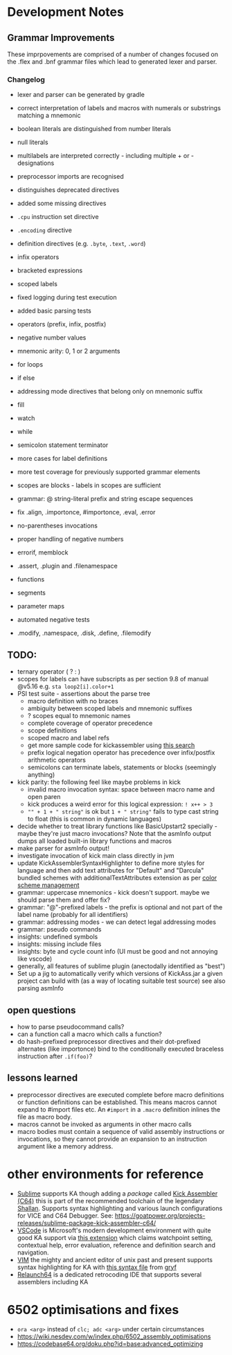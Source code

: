 # Development Notes

## Grammar Improvements

These imprpovements are comprised of a number of changes focused on the .flex and .bnf grammar files which lead to
 generated lexer and parser.

### Changelog

* lexer and parser can be generated by gradle

* correct interpretation of labels and macros with numerals or substrings matching a mnemonic
* boolean literals are distinguished from number literals
* null literals 
* multilabels are interpreted correctly - including multiple + or - designations
* preprocessor imports are recognised
* distinguishes deprecated directives
* added some missing directives

* `.cpu` instruction set directive
* `.encoding` directive
* definition directives (e.g. `.byte`, `.text`, `.word`)
* infix operators
* bracketed expressions
* scoped labels
* fixed logging during test execution
* added basic parsing tests

* operators (prefix, infix, postfix)
* negative number values
* mnemonic arity: 0, 1 or 2 arguments
* for loops

* if else 
* addressing mode directives that belong only on mnemonic suffix
* fill
* watch
* while
* semicolon statement terminator
* more cases for label definitions
* more test coverage for previously supported grammar elements

* scopes are blocks - labels in scopes are sufficient

* grammar: @ string-literal prefix and string escape sequences

* fix .align, .importonce, #importonce, .eval, .error
* no-parentheses invocations
* proper handling of negative numbers

* errorif, memblock

* .assert, .plugin and .filenamespace

* functions
* segments
* parameter maps
* automated negative tests
* .modify, .namespace, .disk, .define, .filemodify

## TODO:

* ternary operator ( ? : )
* scopes for labels can have subscripts as per section 9.8 of manual @v5.16 e.g. `sta loop2[i].color+1`
* PSI test suite - assertions about the parse tree
    * macro definition with no braces
    * ambiguity between scoped labels and mnemonic suffixes
    * ? scopes equal to mnemonic names
    * complete coverage of operator precedence     
    * scope definitions
    * scoped macro and label refs
    * get more sample code for kickassembler using 
    [this search](https://github.com/search?q=BasicUpstart2%28+extension%3A.asm&type=Code)
    * prefix logical negation operator has precedence over infix/postfix arithmetic operators
    * semicolons can terminate labels, statements or blocks (seemingly anything)
* kick parity: the following feel like maybe problems in kick    
    * invalid macro invocation syntax: space between macro name and open paren
    * kick produces a weird error for this logical expression: `! x++ > 3`
    * `"" + 1 + " string"` is ok but `1 + " string"` fails to type cast string to float (this is common in dynamic
     languages)
* decide whether to treat library functions like BasicUpstart2 specially - maybe they're just 
macro invocations? Note that the asmInfo output dumps all loaded built-in library functions and macros
* make parser for asmInfo output!
* investigate invocation of kick main class directly in jvm
* update KickAssemblerSyntaxHighlighter to define more styles for language and then add text
attributes for "Default" and "Darcula" bundled schemes with additionalTextAttributes 
extension as per 
[color scheme management](https://jetbrains.org/intellij/sdk/docs/reference_guide/color_scheme_management.html)
* grammar: uppercase mnemonics - kick doesn't support. maybe we should parse them and offer fix?
* grammar: "@"-prefixed labels - the prefix is optional and not part of the label name (probably for all
identifiers)
* grammar: addressing modes - we can detect legal addressing modes
* grammar: pseudo commands 
* insights: undefined symbols
* insights: missing include files
* insights: byte and cycle count info (UI must be good and not annoying like vscode)
* generally, all features of sublime plugin (anectodally identified as "best")
* Set up a jig to automatically verify which versions of KickAss.jar a given project 
can build with (as a way of locating suitable test source) see also parsing asmInfo


## open questions

* how to parse pseudocommand calls?
* can a function call a macro which calls a function?
* do hash-prefixed preprocessor directives and their dot-prefixed alternates (like importonce)
bind to the conditionally executed braceless instruction after `.if(foo)`?

## lessons learned

* preprocessor directives are executed complete before macro definitions or function 
definitions can be established. This means macros cannot expand to #import files etc. An 
`#import` in a `.macro` definition inlines the file as macro body.
* macros cannot be invoked as arguments in other macro calls 
* macro bodies must contain a sequence of valid assembly instructions or invocations, 
so they cannot provide an expansion to an instruction argument like a memory address.  

# other environments for reference

* [Sublime](https://www.sublimetext.com/) supports KA though adding a _package_ called 
[Kick Assembler (C64)](https://sublime.wbond.net/packages/Kick%20Assembler%20%28C64%29) 
this is part of the recommended toolchain of the legendary 
[Shallan](https://www.youtube.com/c/Shallan64/videos). Supports syntax highlighting
and various launch configurations for VICE and C64 Debugger. See: 
https://goatpower.org/projects-releases/sublime-package-kick-assembler-c64/
* [VSCode](https://code.visualstudio.com/) is Microsoft's modern development environment 
with quite good KA support via [this extension](https://github.com/sanmont/vscode-kickass-studio) 
which claims watchpoint setting, contextual help, error evaluation, reference and definition
search and navigation. 
* [VIM](https://www.vim.org/) the mighty and ancient editor of unix past and present supports
syntax highlighting for KA with [this syntax file](https://bitbucket.org/gryf/kickass-syntax-vim/) 
from [gryf](https://bitbucket.org/gryf/) 
* [Relaunch64](http://www.popelganda.de/relaunch64.html) is a dedicated retrocoding IDE that 
supports several assemblers including KA

# 6502 optimisations and fixes

* `ora <arg>` instead of `clc; adc <arg>` under certain circumstances
* https://wiki.nesdev.com/w/index.php/6502_assembly_optimisations
* https://codebase64.org/doku.php?id=base:advanced_optimizing